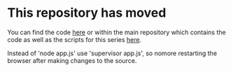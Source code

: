 This repository has moved
=========================

You can find the code [here](https://github.com/croach/nodejs-step-by-step-code) or within the main repository which contains the code as well as the scripts for this series [here](https://github.com/croach/nodejs-step-by-step).

Instead of 'node app.js' use 'supervisor app.js', so nomore restarting the browser after making changes to the source.

